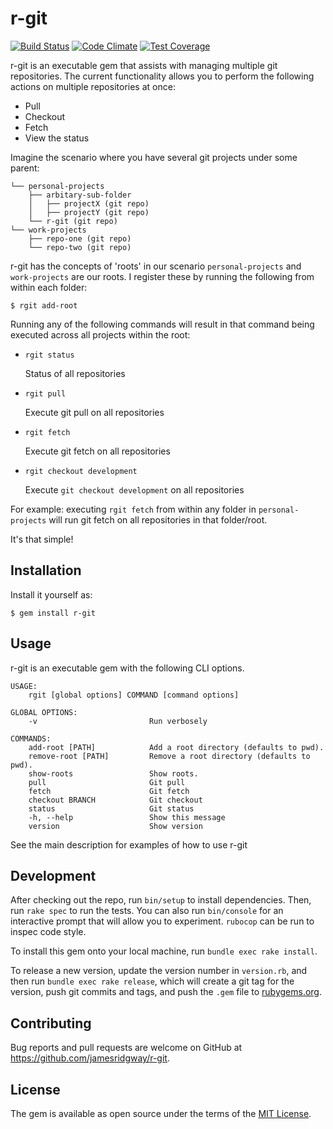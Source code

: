 # r-git

[![Build Status](https://travis-ci.org/jamesridgway/r-git.svg?branch=master)](https://travis-ci.org/jamesridgway/r-git)
[![Code Climate](https://codeclimate.com/github/jamesridgway/r-git/badges/gpa.svg)](https://codeclimate.com/github/jamesridgway/r-git)
[![Test Coverage](https://codeclimate.com/github/jamesridgway/r-git/badges/coverage.svg)](https://codeclimate.com/github/jamesridgway/r-git/coverage)

r-git is an executable gem that assists with managing multiple git repositories. The current functionality allows you to perform the following actions on multiple repositories at once:
* Pull
* Checkout
* Fetch
* View the status

Imagine the scenario where you have several git projects under some parent:

    └── personal-projects
        ├── arbitary-sub-folder
        │   ├── projectX (git repo)
        │   ├── projectY (git repo)
        └── r-git (git repo)
    └── work-projects
        ├── repo-one (git repo)
        └── repo-two (git repo)


r-git has the concepts of 'roots' in our scenario `personal-projects` and `work-projects` are our roots. I register these by running the following from within each folder:

    $ rgit add-root

Running any of the following commands will result in that command being executed across all projects within the root:

* `rgit status`

  Status of all repositories

* `rgit pull`

  Execute git pull on all repositories

* `rgit fetch`

  Execute git fetch on all repositories

* `rgit checkout development`

  Execute `git checkout development` on all repositories

For example: executing `rgit fetch` from within any folder in `personal-projects` will run git fetch on all repositories in that folder/root.

It's that simple!

## Installation
Install it yourself as:

    $ gem install r-git

## Usage
r-git is an executable gem with the following CLI options.

    USAGE:
        rgit [global options] COMMAND [command options]
    
    GLOBAL OPTIONS:
        -v                         Run verbosely
    
    COMMANDS:
        add-root [PATH]            Add a root directory (defaults to pwd).
        remove-root [PATH]         Remove a root directory (defaults to pwd).
        show-roots                 Show roots.
        pull                       Git pull
        fetch                      Git fetch
        checkout BRANCH            Git checkout
        status                     Git status
        -h, --help                 Show this message
        version                    Show version

See the main description for examples of how to use r-git

## Development
After checking out the repo, run `bin/setup` to install dependencies. Then, run `rake spec` to run the tests. You can also run `bin/console` for an interactive prompt that will allow you to experiment. `rubocop` can be run to inspec code style.

To install this gem onto your local machine, run `bundle exec rake install`.

To release a new version, update the version number in `version.rb`, and then run `bundle exec rake release`, which will create a git tag for the version, push git commits and tags, and push the `.gem` file to [rubygems.org](https://rubygems.org).

## Contributing
Bug reports and pull requests are welcome on GitHub at https://github.com/jamesridgway/r-git.


## License
The gem is available as open source under the terms of the [MIT License](http://opensource.org/licenses/MIT).

